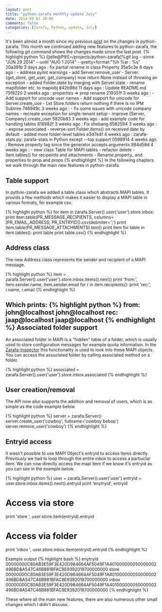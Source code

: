 ```yaml
---
layout: post
title: "python-zarafa monthly update July"
date: 2014-08-01 20:00
comments: false
categories: [Zarafa, Python, update, July]
---
```


It's been almost a month since my previous [post](http://vdwaa.nl/zarafa/python/update/june/python-zarafa-monthly-update-june/) on the changes in python-zarafa. This month we continued adding new features to python-zarafa, the following git command shows the changes made since the last post.
{% highlight python %}
i[jelle@P9][~/projects/python-zarafa]%git log --since "JUN 29 2014" --until "AUG 1 2014" --pretty=format:"%h %ar : %s"
20a391b 2 days ago : fix partial rename in class Property
35e5c3e 6 days ago : - address pylint warnings - add Server.remove_user - Server.{get_store, get_user, get_company} now return None instead of throwing an exception - added Folder.state by merging with Server.state - rename mapifolder etc. to mapiobj
842b98d 11 days ago : Update README.md
75f9220 2 weeks ago : properties => prop rename
219351f 3 weeks ago : - Add support for unicode user names - Add support for unicode for Server.create_use - Let Store.folders return nothing if there is no IPM Subtree
746949c 3 weeks ago : - fix some issues with unicode company names - recreate exception for single-tenant setup - improve {Server, Company}.create_user
5820b83 3 weeks ago : add example code for handling tables
816982f 3 weeks ago : Fix shebang
6582594 3 weeks ago : - expose associated - reverse-sort Folder.items() on received date by default - added more folder-level tables
e3d7e4f 4 weeks ago : zarafa-stats.py: zarafa-stats in Python except --top support
0598914 4 weeks ago : Remove property tag since the generator accepts arguments
984d58d 4 weeks ago : - new class Table for MAPI tables - refactor delete - Item.tables() for recipeints and attachments - Rename property\_ and properties to prop and props
{% endhighlight %}
In the following chapters we walk through the main new features in python-zarafa.

Table support
-------------
In python-zarafa we added a table class which abstracts MAPI tables. It provids a few methods which makes it easier to display a MAPI table in various formats, for example csv.

{% highlight python %}
for item in zarafa.Server().user('user').store.inbox:
	print item.table(PR_MESSAGE_RECIPIENTS, columns=[PR_EMAIL_ADDRESS, PR_ENTRYID]).csv(delimiter=';')
	print item.table(PR_MESSAGE_ATTACHMENTS).text()
	print item
	for table in item.tables():
		print table
		print table.csv()
{% endhighlight %}

Address class
-------------
The new Address class represents the sender and recipient of a MAPI message.

{% highlight python %}
item = zarafa.Server().user('user').store.inbox.items().next()
print 'from:', item.sender.name, item.sender.email
for r in item.recipients():
	        print 'rec:', r.name, r.email
{% endhighlight %}

Which prints:
{% highlight python %}
from: john@localhost john@localhost
rec: jaap@localhost jaap@localhost
{% endhighlight %}
Associated folder support
-------------------------
An associated folder in MAPI is a "hidden" table of a folder, which is usually used to store configuration messages for example quota information.
In the [Zarafa-Inspector](https://github.com/zarafagroupware/zarafa-inspector) this functionality is used to look into these MAPI objects.
  You can access the associated folder by calling associated method on a folder.

{% highlight python %}
associated = zarafa.Server().user('user').store.inbox.associated
{% endhighlight %}

User creation/removal
---------------------
The API now also supports the addition and removal of users, which is as simple as the code example below.

{% highlight python %}
server = zarafa.Server()
server.create_user('cowboy', fullname='cowboy bebop')
server.remove_user('cowboy')
{% endhighlight %}

Entryid access
--------------
It wasn't possible to use MAPI Object's entryid to access items directly. Previously we had to loop through the entire inbox to access a partiuclar item. We can now directly access the mapi item if we know it's entryid as you can see in the example below.

{% highlight python %}
user = zarafa.Server().user('user')
entryid = user.store.inbox.items().next().entryid
print 'enytryid', entryid
# Access via store
print 'store   ', user.store.item(entryid).entryid
# Access via folder
print 'inbox   ', user.store.inbox.item(entryid).entryid
{% endhighlight %}

Example output
{% highlight bash %}
enytryid 00000000C80AB3E59F3E420D984664AF5049F1A401000000050000002496BD8A547C46B881BFAC8E9392019700000000
store    00000000C80AB3E59F3E420D984664AF5049F1A401000000050000002496BD8A547C46B881BFAC8E9392019700000000
inbox    00000000C80AB3E59F3E420D984664AF5049F1A401000000050000002496BD8A547C46B881BFAC8E9392019700000000
{% endhighlight %}

These where all the main new features, there are also numerous other small changes which I didn't discuss.
